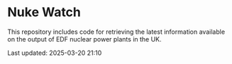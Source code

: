 # Nuke Watch

This repository includes code for retrieving the latest information available on the output of EDF nuclear power plants in the UK.

Last updated: 2025-03-20 21:10